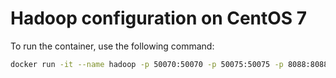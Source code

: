 # Hadoop configuration on CentOS 7

To run the container, use the following command:

```bash
docker run -it --name hadoop -p 50070:50070 -p 50075:50075 -p 8088:8088 -p 8042:8042 -p 19888:19888 -p 22:22 yassermessahli/hadoop-on-centos7:estin
```
